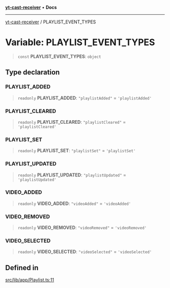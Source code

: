 [**yt-cast-receiver**](../README.md) • **Docs**

***

[yt-cast-receiver](../README.md) / PLAYLIST\_EVENT\_TYPES

# Variable: PLAYLIST\_EVENT\_TYPES

> `const` **PLAYLIST\_EVENT\_TYPES**: `object`

## Type declaration

### PLAYLIST\_ADDED

> `readonly` **PLAYLIST\_ADDED**: `"playlistAdded"` = `'playlistAdded'`

### PLAYLIST\_CLEARED

> `readonly` **PLAYLIST\_CLEARED**: `"playlistCleared"` = `'playlistCleared'`

### PLAYLIST\_SET

> `readonly` **PLAYLIST\_SET**: `"playlistSet"` = `'playlistSet'`

### PLAYLIST\_UPDATED

> `readonly` **PLAYLIST\_UPDATED**: `"playlistUpdated"` = `'playlistUpdated'`

### VIDEO\_ADDED

> `readonly` **VIDEO\_ADDED**: `"videoAdded"` = `'videoAdded'`

### VIDEO\_REMOVED

> `readonly` **VIDEO\_REMOVED**: `"videoRemoved"` = `'videoRemoved'`

### VIDEO\_SELECTED

> `readonly` **VIDEO\_SELECTED**: `"videoSelected"` = `'videoSelected'`

## Defined in

[src/lib/app/Playlist.ts:11](https://github.com/patrickkfkan/yt-cast-receiver/blob/e384300201bf276a725286875fe0fb4b45f5c05f/src/lib/app/Playlist.ts#L11)
